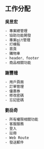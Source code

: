 ## 工作分配

**吳昱宏**
```sh
- 專案總管理
- 協助功能開發
- 專案git管理
- 打模板
- 首頁
- 購物車
- header、footer
- 商品相關功能
```

**謝豐檍**
```sh
- 用戶頁面
- 訂單管理
- 優惠券
- 修改密碼
- 忘記密碼
```

**劉岳奇**
```sh
- 所有權限相關功能
- 客服服務
- 登入
- 註冊
- Web Route
- 發送郵件
```
